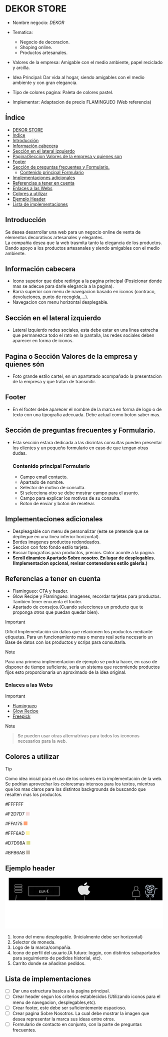 # DEKOR STORE 
 - Nombre negocio: *DEKOR*  
 - Tematica:
     -  Negocio de decoracion.  
     -  Shoping online.
     -  Productos artesanales.

 - Valores de la empresa: Amigable con el medio ambiente, papel reciclado y arcilla.  
 - Idea Principal: Dar vida al hogar, siendo amigables con el medio ambiente y con gran elegancia.  
 - Tipo de colores pagina: Paleta de colores pastel.  
 - Implementar: Adaptacion de precio FLAMINGUEO (Web referencia)  

## Índice
- [ DEKOR STORE ](#dekor-store)
- [ Índice ](#índice)
- [ Introducción](#introducción)
- [ Información cabecera ](#información-cabecera)
- [ Sección en el lateral izquierdo](#sección-en-el-lateral-izquierdo)
- [Pagina/Seccion Valores de la empresa y quienes son](#pagina-o-sección-valores-de-la-empresa-y-quienes-són)
- [ Footer ](#footer)
- [Sección de preguntas frecuentes y Formulario. ](#sección-de-preguntas-frecuentes-y-formularios)
	- [ Contenido principal Formulario ](#contenido-principal-formulario)
- [ Implementaciones adicionales ](#implementaciones-adicionales)
- [ Referencias a tener en cuenta ](#referencias-a-tener-en-cuenta)
- [Enlaces a las Webs](#enlaces-a-las-webs)
- [ Colores a utilizar ](#colores-a-utilizar)
- [Ejemplo Header](#ejemplo-header)
- [Lista de implementaciones ](#lista-de-implementaciones)

## Introducción
Se desea desarrollar una web para un negocio online de venta de elementos decorativos artesanales y elegantes.  
La compañia desea que la web trasmita tanto la elegancia de los productos. Dando apoyo a los productos artesanales y siendo amigables con el medio ambiente.    

## Información cabecera   
- Icono superior que debe redirige a la pagina principal (Posicionar donde mas se adecue para darle elegancia a la pagina).  
- Barra superior con menu de navegacion basado en iconos (contraco, devoluciones, punto de recogida,...).  
- Navegacion con menu horizontal desplegable.    
  
## Sección en el lateral izquierdo 
- Lateral izquierdo redes sociales, esta debe estar en una linea estrecha que permanezca todo el rato en la pantalla, las redes sociales deben aparecer en forma de iconos.
  
## Pagina o Sección Valores de la empresa y quienes són 
- Foto grande estilo cartel, en un apartatado acompañado la presentacion de la empresa y que tratan de transmitir.  

## Footer  
- En el footer debe aparecer el nombre de la marca en forma de logo o de texto con una tipografia adecuada. Debe actual como boton saber mas.  

## Sección de preguntas frecuentes y Formulario. 
- Esta sección estara dedicada a las disrintas consultas pueden presentar los clientes y un pequeño formulario en caso de que tengan otras dudas.    
 	
    ### Contenido principal Formulario 
    - Campo email contacto.
    - Apartado de nombre.  
    - Selector de motivo de consulta.  
    - Si selecciona otro se debe mostrar campo para el asunto.  
    - Campo para explicar los motivos de su consulta.   
    - Boton de enviar y boton de resetear.  
	
## Implementaciones adicionales 
 - Despleagable con menu de personalizar (este se pretende que se depliegue en una linea inferior horizontal).    
 - Bordes imagenes productos redondeados.    
 - Seccion con foto fondo estilo tarjeta.    
 - Buscar tipografias para productos, precios. Color acorde a la pagina.    
 - **Scroll dinamico Apartado Sobre nosotro. En lugar de desplegables.(Implementacion opcional, revisar contenedores estilo galeria.)**    


## Referencias a tener en cuenta   
 - Flamingueo: CTA y header.     
 - Glow Recipe y Flamingueo: Imagenes, recordar tarjetas para productos. Tambien tener encuenta el footer.
 - Apartado de consejos.(Cuando selecciones un producto que te proponga otros que puedan quedar bien).
 > [!IMPORTANT] 
 > Dificil Implementación sin datos que relacionen los productos mediante etiquetas.
 > Para un funcionamiento mas o menos real seria necesario un Base de datos con los productos y scrips para consultarla.

 > [!NOTE]
 > Para una primera implementacion de ejemplo se podria hacer, en caso de disponer de tiempo suficiente, seria un sistema que recomiende productos fijos
 > esto proporcionaria un aproximado de la idea original. 
 
 ### Enlaces a las Webs
 > [!IMPORTANT]
 > - [Flamingueo](https://flamingueostore.com/)  
 > - [Glow Recipe](https://www.glowrecipe.com/)
 > - [Freepick](https://www.freepik.es/iconos/web)
   
 > [!NOTE]
 > > Se pueden usar otras alternatrivas para todos los icononos necesarios para la web.

 
 ## Colores a utilizar 
> [!TIP]
> Como idea inicial para el uso de los colores en la implementación de la web. Se podrian aprovechar los coloresmas intensos para los textos, mientras que los mas claros
> para los distintos backgrounds de buscando que resalten mas los productos.
  
<p> #FFFFFF <img src="imagecolor/FFFFFF.png" alt="color-FFFFFF" width="12px" height="12px"></p>
<p> #F2D7D7 <img src="imagecolor/F2D7D7.png" alt="color-F2D7D7"></p>
<p> #FFA175 <img src="imagecolor/FFA175.png"></p>
<p> #FFF6AD <img src="imagecolor/FFF6AD.png"></p>
<p> #D7D98A <img src="imagecolor/D7D98A.png"></p>  
<p>#BFB6AB <img src="imagecolor/BFB6AB.png"></p>

## Ejemplo header
 <img src="web_element/ejemplo_header.png" alt="ejemplo-header"><br>
 1. Icono del menu desplegable. (Inicialmente debe ser horizontal)
 2. Selector de moneda.
 3. Logo de la marca/compañia.
 4. Icono de perfil del usuario.(A futuro: loggin, con distintos subapartados para seguimiento de pedidos historial, etc).
 5. Carrito donde se añadiran pedidos.

## Lista de implementaciones 
- [ ] Dar una estructura basica a la pagina principal.
- [ ] Crear header segun los criterios establecidos (Utilizando iconos para el menu de navegacion, desplegables,etc).
- [ ] Crear footer, este debe ser suficientemente espacioso.
- [ ] Crear pagina Sobre Nosotros. La cual debe mostrar la imagen que desea representar la marca sus ideas entre otros.
- [ ] Formulario de contacto en conjunto, con la parte de preguntas frecuentes. 
